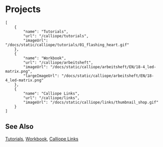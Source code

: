 # Projects

```codecard
[
    {
        "name": "Tutorials",
        "url": "/calliope/tutorials",
        "imageUrl": "/docs/static/calliope/tutorials/01_flashing_heart.gif"
    },
    {
        "name": "Workbook",
        "url": "/calliope/arbeitsheft",
        "imageUrl": "/docs/static/calliope/arbeitsheft/EN/18-4_led-matrix.png",
        "largeImageUrl": "/docs/static/calliope/arbeitsheft/EN/18-4_led-matrix.png"
    },
    {
        "name": "Calliope Links",
        "url": "/calliope/links",
        "imageUrl": "/docs/static/calliope/links/thumbnail_shop.gif"
    }
]
```

## See Also

[Tutorials](/calliope/tutorials),
[Workbook](/calliope/arbeitsheft),
[Calliope Links](/calliope/links)

